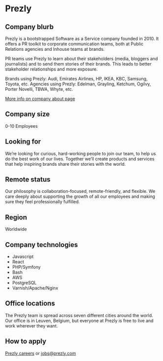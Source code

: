 # Prezly

## Company blurb

Prezly is a bootstrapped Software as a Service company founded in 2010. It offers a PR toolkit to corporate communication teams, both at Public Relations agencies and Inhouse teams at brands.

PR teams use Prezly to learn about their stakeholders (media, bloggers and journalists) and to send them stories of their brands. This leads to better stakeholder relationships and more exposure.

Brands using Prezly: Audi, Emirates Airlines, HP, IKEA, KBC, Samsung, Toyota, etc.
Agencies using Prezly: Edelman, Grayling, Ketchum, Ogilvy, Porter Novelli, TBWA, Whyte, etc.

[More info on company about page](https://www.prezly.com/about)

## Company size

0-10 Employees

## Looking for

We’re looking for curious, hard-working people to join our team, to help us do the best work of our lives. Together we’ll create products and services that help inspiring brands share their stories with the world.

## Remote status

Our philosophy is collaboration-focused, remote-friendly, and flexible. We care deeply about supporting the growth of all our employees and making sure they feel professionally fulfilled.

## Region

Worldwide

## Company technologies

- Javascript
- React
- PHP/Symfony
- Bash
- AWS
- PostgreSQL
- Varnish/Apache/Nginx

## Office locations

The Prezly team is spread across seven different cities around the world. Our office is in Leuven, Belgium, but everyone at Prezly is free to live and work wherever they want.

## How to apply

[Prezly careers](https://www.prezly.com/careers) or [jobs@prezly.com](mailto:jobs@prezly.com)

